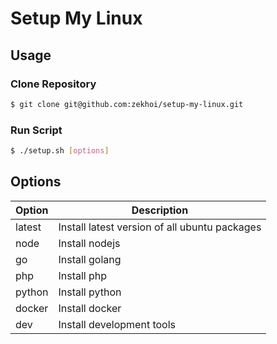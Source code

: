 # Setup My Linux

## Usage

### Clone Repository

```bash
$ git clone git@github.com:zekhoi/setup-my-linux.git
```

### Run Script

```bash
$ ./setup.sh [options]
```
## Options

| Option | Description |
| --- | --- |
| latest | Install latest version of all ubuntu packages |
| node | Install nodejs |
| go | Install golang |
| php | Install php |
| python | Install python |
| docker | Install docker |
| dev | Install development tools |



